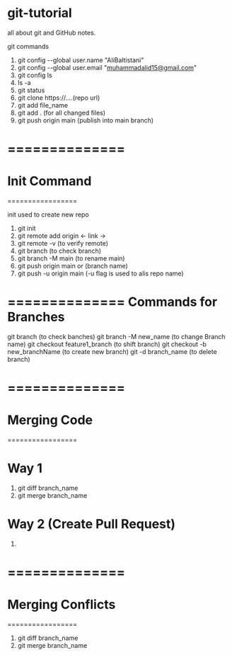 
# git-tutorial
all about git and GitHub notes.

git commands
1. git config --global user.name "AliBaltistani"
2. git config --global user.email "muhammadalid15@gmail.com"
3. git config ls
4. ls -a
5. git status 
6. git clone https://....(repo url)
7. git add file_name
8. git add . (for all changed files)
9. git push origin main (publish into main branch)

==============
================
Init Command
=============
=================

init used to create new repo
1. git init
2. git remote add origin <- link ->
3. git remote -v (to verify remote)
4. git branch  (to check branch)
5. git branch -M main (to rename main)
6. git push origin main  or (branch name)
7. git push -u origin main (-u flag is used to alis repo name)

==============
Commands for Branches 
=================

git branch (to check banches)
git branch -M new_name (to change Branch name)
git checkout feature1_branch (to shift branch)
git checkout -b new_branchName (to create new branch)
git -d branch_name (to delete branch)


==============
================
Merging Code
=============
=================

# Way 1
 1. git diff branch_name
 2. git merge branch_name

# Way 2 (Create Pull Request)
 1.

==============
================
Merging Conflicts
=============
=================
 1. git diff branch_name
 2. git merge branch_name
